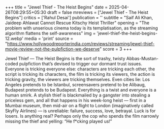 +++
title = "Jewel Thief - The Heist Begins"
date = 2025-04-26T08:29:55+05:30
draft = false
mreviews = ["Jewel Thief - The Heist Begins"]
critics = ['Rahul Desai']
publication = ''
subtitle = "Saif Ali Khan, Jaideep Ahlawat Cannot Rescue Kitschy Heist Thriller"
opening = "The problem with unserious cinema today is its templatisation, as the streaming algorithm flattens the self-awareness"
img = 'jewel-thief-the-heist-begins-12.webp'
media = 'print'
source = "https://www.hollywoodreporterindia.com/reviews/streaming/jewel-thief-movie-review-not-the-pulpfiction-we-deserve"
score = 3
+++

Jewel Thief — The Heist Begins is the sort of trashy, twisty Abbas-Mustan-coded pulpfiction that’s devised to trigger our dormant trust issues. Everyone is tricking everyone else: characters are tricking each other, the script is tricking its characters, the film is tricking its viewers, the action is tricking gravity, the viewers are tricking themselves. Even cities lie: Los Angeles pretends to be Istanbul, screensavers pretend to be Alibaug, Budapest pretends to be Budapest. Everything is a twist and everyone is a human smirk. A stylish thief is blackmailed by a gangster into stealing a priceless gem, and all that happens in his week-long heist — first in a Mumbai museum, then mid-air on a flight to London (imaginatively called SkyFly Airlines) — is unreliable: failure, success, love, betrayal. Luck is for losers. Is anything real? Perhaps only the cop who spends the film narrowly missing the thief and yelling: “He f\*cking played us!”
